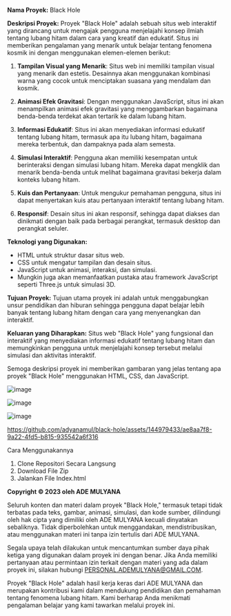
**Nama Proyek:** Black Hole

**Deskripsi Proyek:**
Proyek "Black Hole" adalah sebuah situs web interaktif yang dirancang untuk mengajak pengguna menjelajahi konsep ilmiah tentang lubang hitam dalam cara yang kreatif dan edukatif. Situs ini memberikan pengalaman yang menarik untuk belajar tentang fenomena kosmik ini dengan menggunakan elemen-elemen berikut:

1. **Tampilan Visual yang Menarik**: Situs web ini memiliki tampilan visual yang menarik dan estetis. Desainnya akan menggunakan kombinasi warna yang cocok untuk menciptakan suasana yang mendalam dan kosmik.

2. **Animasi Efek Gravitasi**: Dengan menggunakan JavaScript, situs ini akan menampilkan animasi efek gravitasi yang menggambarkan bagaimana benda-benda terdekat akan tertarik ke dalam lubang hitam.

3. **Informasi Edukatif**: Situs ini akan menyediakan informasi edukatif tentang lubang hitam, termasuk apa itu lubang hitam, bagaimana mereka terbentuk, dan dampaknya pada alam semesta.

4. **Simulasi Interaktif**: Pengguna akan memiliki kesempatan untuk berinteraksi dengan simulasi lubang hitam. Mereka dapat mengklik dan menarik benda-benda untuk melihat bagaimana gravitasi bekerja dalam konteks lubang hitam.

5. **Kuis dan Pertanyaan**: Untuk mengukur pemahaman pengguna, situs ini dapat menyertakan kuis atau pertanyaan interaktif tentang lubang hitam.

6. **Responsif**: Desain situs ini akan responsif, sehingga dapat diakses dan dinikmati dengan baik pada berbagai perangkat, termasuk desktop dan perangkat seluler.

**Teknologi yang Digunakan:**
- HTML untuk struktur dasar situs web.
- CSS untuk mengatur tampilan dan desain situs.
- JavaScript untuk animasi, interaksi, dan simulasi.
- Mungkin juga akan memanfaatkan pustaka atau framework JavaScript seperti Three.js untuk simulasi 3D.

**Tujuan Proyek:**
Tujuan utama proyek ini adalah untuk menggabungkan unsur pendidikan dan hiburan sehingga pengguna dapat belajar lebih banyak tentang lubang hitam dengan cara yang menyenangkan dan interaktif.

**Keluaran yang Diharapkan:**
Situs web "Black Hole" yang fungsional dan interaktif yang menyediakan informasi edukatif tentang lubang hitam dan memungkinkan pengguna untuk menjelajahi konsep tersebut melalui simulasi dan aktivitas interaktif.

Semoga deskripsi proyek ini memberikan gambaran yang jelas tentang apa proyek "Black Hole" menggunakan HTML, CSS, dan JavaScript.

![image](https://github.com/adyanamul/black-hole/assets/144979433/af23d512-f16a-4ecf-9dca-6f3cbebd215b)

![image](https://github.com/adyanamul/black-hole/assets/144979433/6ea41c03-7395-4a14-947c-296c308eb4ae)

![image](https://github.com/adyanamul/black-hole/assets/144979433/93a4c6a3-3798-4d4e-bc83-1e95d5398caa)



https://github.com/adyanamul/black-hole/assets/144979433/ae8aa7f8-9a22-4fd5-b815-935542a6f316


Cara Menggunakannya 
1. Clone Repositori Secara Langsung
2. Download File Zip
3. Jalankan File Index.html

**Copyright © 2023 oleh ADE MULYANA**

Seluruh konten dan materi dalam proyek "Black Hole," termasuk tetapi tidak terbatas pada teks, gambar, animasi, simulasi, dan kode sumber, dilindungi oleh hak cipta yang dimiliki oleh ADE MULYANA kecuali dinyatakan sebaliknya. Tidak diperbolehkan untuk menggandakan, mendistribusikan, atau menggunakan materi ini tanpa izin tertulis dari ADE MULYANA.

Segala upaya telah dilakukan untuk mencantumkan sumber daya pihak ketiga yang digunakan dalam proyek ini dengan benar. Jika Anda memiliki pertanyaan atau permintaan izin terkait dengan materi yang ada dalam proyek ini, silakan hubungi PERSONAL.ADEMULYANA@GMAIL.COM.

Proyek "Black Hole" adalah hasil kerja keras dari ADE MULYANA dan merupakan kontribusi kami dalam mendukung pendidikan dan pemahaman tentang fenomena lubang hitam. Kami berharap Anda menikmati pengalaman belajar yang kami tawarkan melalui proyek ini.


